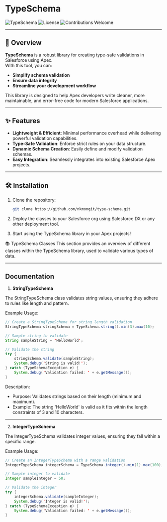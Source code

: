 # **TypeSchema**

![TypeSchema](https://img.shields.io/badge/Apex-Validator-blue?style=for-the-badge)
![License](https://img.shields.io/badge/License-MIT-green?style=for-the-badge)
![Contributions Welcome](https://img.shields.io/badge/Contributions-Welcome-orange?style=for-the-badge)

---

## **🚀 Overview**

**TypeSchema** is a robust library for creating type-safe validations in Salesforce using Apex.  
With this tool, you can:  

- **Simplify schema validation**  
- **Ensure data integrity**  
- **Streamline your development workflow**

This library is designed to help Apex developers write cleaner, more maintainable, and error-free code for modern Salesforce applications.

---

## **✨ Features**

- **Lightweight & Efficient**: Minimal performance overhead while delivering powerful validation capabilities.  
- **Type-Safe Validation**: Enforce strict rules on your data structure.  
- **Dynamic Schema Creation**: Easily define and modify validation schemas.  
- **Easy Integration**: Seamlessly integrates into existing Salesforce Apex projects.  

---

## **🛠️ Installation**

1. Clone the repository:  

   ```bash
   git clone https://github.com/nkmongit/type-schema.git
2. Deploy the classes to your Salesforce org using Salesforce DX or any other deployment tool.
3. Start using the TypeSchema library in your Apex projects!

📚 TypeSchema Classes
This section provides an overview of different classes within the TypeSchema library, used to validate various types of data.

---

## Documentation

1. **StringTypeSchema**

The StringTypeSchema class validates string values, ensuring they adhere to rules like length and pattern.

Example Usage:

```java
// Create a StringTypeSchema for string length validation
StringTypeSchema stringSchema = TypeSchema.string().min(3).max(10);

// Sample string to validate
String sampleString = 'HelloWorld';

// Validate the string
try {
    stringSchema.validate(sampleString);
    System.debug('String is valid!');
} catch (TypeSchemaException e) {
    System.debug('Validation failed: ' + e.getMessage());
}
```

Description:

- Purpose: Validates strings based on their length (minimum and maximum).
- Example: The string 'HelloWorld' is valid as it fits within the length constraints of 3 and 10 characters.

---

2. **IntegerTypeSchema**

The IntegerTypeSchema validates integer values, ensuring they fall within a specific range.

Example Usage:

```java
// Create an IntegerTypeSchema with a range validation
IntegerTypeSchema integerSchema = TypeSchema.integer().min(1).max(100);

// Sample integer to validate
Integer sampleInteger = 50;

// Validate the integer
try {
    integerSchema.validate(sampleInteger);
    System.debug('Integer is valid!');
} catch (TypeSchemaException e) {
    System.debug('Validation failed: ' + e.getMessage());
}

```